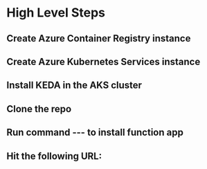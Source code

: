# High Level Steps
## Create Azure Container Registry instance
## Create Azure Kubernetes Services instance
## Install KEDA in the AKS cluster
## Clone the repo
## Run command --- to install function app
## Hit the following URL:
